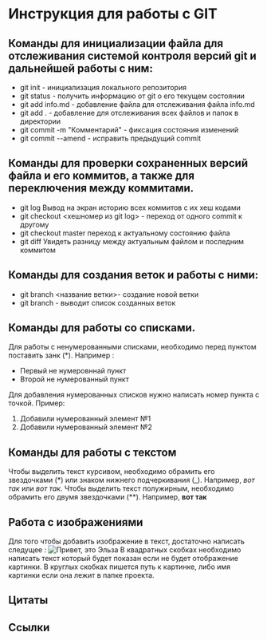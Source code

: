 # Инструкция для работы с GIT
## Команды для инициализации файла для отслеживания системой контроля версий git и дальнейшей работы с ним:
* git init - инициализация локального репозитория
* git status - получить информацию от git о его текущем состоянии 
* git add info.md - добавление файла для отслеживания файла info.md
* git add . - добавление для отслеживания всех файлов и папок в директории
* git commit -m "Комментарий" - фиксация состояния изменений
* git commit --amend - исправить предыдущий commit
## Команды для проверки сохраненных версий файла и его коммитов, а также для переключения между коммитами.
* git log Вывод на экран историю всех коммитов с их хеш кодами
* git checkout <хешномер из git log> - переход от одного commit к другому
* git checkout master переход к актуальному состоянию файла 
* git diff Увидеть разницу между актуальным файлом и последним коммитом
## Команды для создания веток и работы с ними:
* git branch <название ветки>- создание новой ветки
* git branch - выводит список созданных веток
## Команды для работы со списками.
Для работы с ненумерованными списками, необходимо перед пунктом поставить занк (*). Например :
* Первый не нумеровннай пункт 
* Второй не нумерованный пункт

Для добавления нумерованных списков нужно написать номер пункта с точкой. 
Пример:
1. Добавили нумерованный элемент №1
2. Добавили нумерованный элемент №2

## Команды для работы с текстом
Чтобы выделить текст курсивом, необходимо обрамить его звездочками (*) или знаком нижнего подчеркивания (_). Например,  *вот так* или _вот так_.
Чтобы выделить текст полужирным, необходимо обрамить его двумя звездочками (**). Например, **вот так**

## Работа с изображениями
Для того чтобы добавить изображение в текст, достаточно написать следущее :
![Привет, это Эльза](Эльза.jpg)
В квадратных скобках необходимо написать текст который будет показан если не будет отображение картинки.
В круглых скобках пишется путь к картинке, либо имя картинки если она лежит в папке проекта.

## Цитаты

## Ссылки